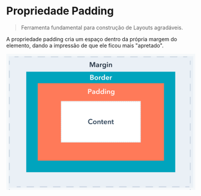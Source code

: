 # Propriedade Padding
> Ferramenta fundamental para construção de Layouts agradáveis.

A propriedade padding cria um espaço dentro da própria margem do elemento, dando a impressão de que ele ficou mais "apretado".

<div align="center">
    <img src="../box model.png" alt="Ilustração do Padding">
<div>